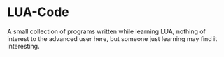 # LUA-Code
A small collection of programs written while learning LUA, nothing of interest to the advanced user here, but someone just learning may find it interesting. 
